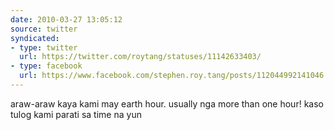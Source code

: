 ```yaml
---
date: 2010-03-27 13:05:12
source: twitter
syndicated:
- type: twitter
  url: https://twitter.com/roytang/statuses/11142633403/
- type: facebook
  url: https://www.facebook.com/stephen.roy.tang/posts/112044992141046
---
```


araw-araw kaya kami may earth hour. usually nga more than one hour! kaso tulog kami parati sa time na yun